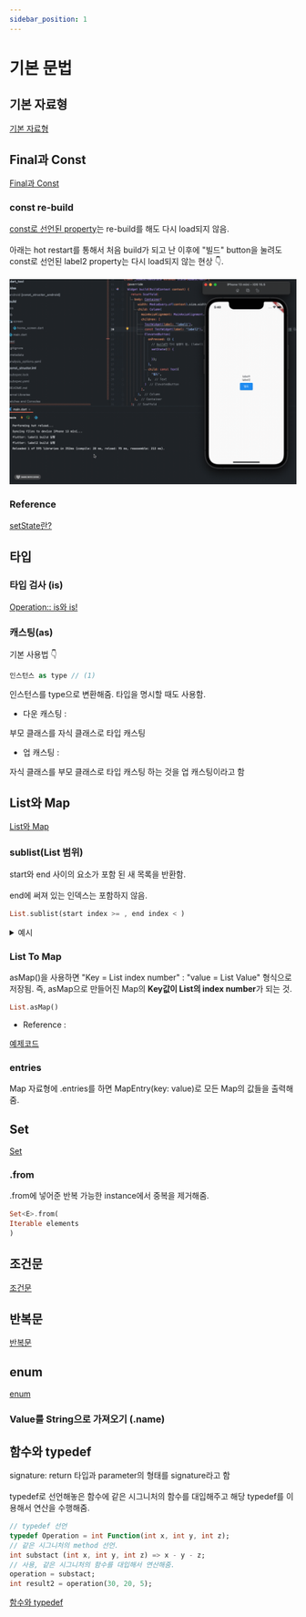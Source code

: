 ```yaml
---
sidebar_position: 1
---
```


# 기본 문법
## 기본 자료형

[기본 자료형](https://github.com/rookedsysc/Flutter-Study/commit/86a5ec735d6aae7c77a42eedef279ca8c327aaf2)

## Final과 Const
[Final과 Const](https://github.com/rookedsysc/Flutter-Study/commit/db4bc1b31c8eb0f5ca547b7d45ea031e2cf2ba3c)

### const re-build
[const로 선언된 property](https://github.com/rookedsysc/Flutter-Study/blob/main/Project/const_structor/lib/screen/home_screen.dart)는 re-build를 해도 다시 load되지 않음.<br></br>
아래는 hot restart를 통해서 처음 build가 되고 난 이후에 "빌드" button을 눌려도 const로 선언된 label2 property는 다시 load되지 않는 현상 👇.<br></br>
![rebuildFailed](./img/const_build.gif)
### Reference
[setState란?](http://lokigem.github.io/docs/Flutter/flutterTheory/widget/##setstate)

## 타입
### 타입 검사 (is)
[Operation:: is와 is!](https://github.com/rookedsysc/Flutter-Study/commit/27eec1b2fad060393648e8f7ed6a8ada2e6a1440)

### 캐스팅(as)
기본 사용법 👇
```dart
인스턴스 as type // (1)
```
인스턴스를 type으로 변환해줌. 타입을 명시할 때도 사용함.

- 다운 캐스팅 :

부모 클래스를 자식 클래스로 타입 캐스팅

- 업 캐스팅 : 

자식 클래스를 부모 클래스로 타입 캐스팅 하는 것을 업 캐스팅이라고 함
## List와 Map
[List와 Map](https://github.com/rookedsysc/Flutter-Study/commit/2046748443b5237be5c310587b533becee62de2c)

### sublist(List 범위)
start와 end 사이의 요소가 포함 된 새 목록을 반환함. <br></br>
end에 써져 있는 인덱스는 포함하지 않음.
```dart
List.sublist(start index >= , end index < )
```

<details>
<summary>예시</summary>
<div>

```dart
for(StatModel stat in value) {
  // key 값에 dataTime을 넣어줌으로써 데이터가 절대로 중복되지 않음
  box.put(stat.dataTime.toString(), stat);

  final allKeys = box.keys.toList();

  if(allKeys.length > 24) {
    final deleteKeys = allKeys.sublist(0, allKeys.length - 24); // 마지막 24개 남기고 다 지움
    box.deleteAll(deleteKeys);
  }
}
```

</div>
</details>


### List To Map 
asMap()을 사용하면 "Key = List index number" : "value = List Value" 형식으로 저장됨. 즉, asMap으로 만들어진 Map의 **Key값이 List의 index number**가 되는 것. 
```dart 
List.asMap()
```
- Reference :

[예제코드](https://github.com/rookedsysc/Flutter-Study/blob/main/Grammar/map_plus.dart)

### entries
Map 자료형에 .entries를 하면 MapEntry(key: value)로 모든 Map의 값들을 출력해줌.
## Set
[Set](https://github.com/rookedsysc/Flutter-Study/commit/710622428dd3ecd1fd8183e4b96df4116eb975fd)
### .from
.from에 넣어준 반복 가능한 instance에서 중복을 제거해줌.
```dart
Set<E>.from(
Iterable elements
)
```
## 조건문
[조건문](https://github.com/rookedsysc/Flutter-Study/commit/0c056730dd07ba90079adc20cd66f911d8855d58)
## 반복문
[반복문](https://github.com/rookedsysc/Flutter-Study/commit/b7e1c0a26e2fdb5d1e1b66c0ea627b6e20ba42be)
## enum
[enum](https://github.com/rookedsysc/Flutter-Study/blob/main/Grammar/enum.dart)

### Value를 String으로 가져오기 (.name)
## 함수와 typedef
signature: return 타입과 parameter의 형태를 signature라고 함 <br></br>
typedef로 선언해놓은 함수에 같은 시그니처의 함수를 대입해주고 해당 typedef를 이용해서 연산을 수행해줌.
```dart 
// typedef 선언
typedef Operation = int Function(int x, int y, int z);
// 같은 시그니처의 method 선언.
int substact (int x, int y, int z) => x - y - z;
// 사용, 같은 시그니처의 함수를 대입해서 연산해줌.
operation = substact;
int result2 = operation(30, 20, 5);
```
[함수와 typedef](https://github.com/rookedsysc/Flutter-Study/commit/2961231678821071d95b016158bc990780ee2b6e)
